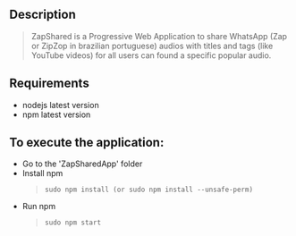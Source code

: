 ## Description
 > ZapShared is a Progressive Web Application to share WhatsApp (Zap or ZipZop in brazilian portuguese) audios with titles and tags (like YouTube videos) for all users can found a specific popular audio.

## Requirements
* nodejs latest version
* npm latest version

## To execute the application:
* Go to the 'ZapSharedApp' folder
* Install npm
    > ```sudo npm install (or sudo npm install --unsafe-perm)```
* Run npm
    > ```sudo npm start```
